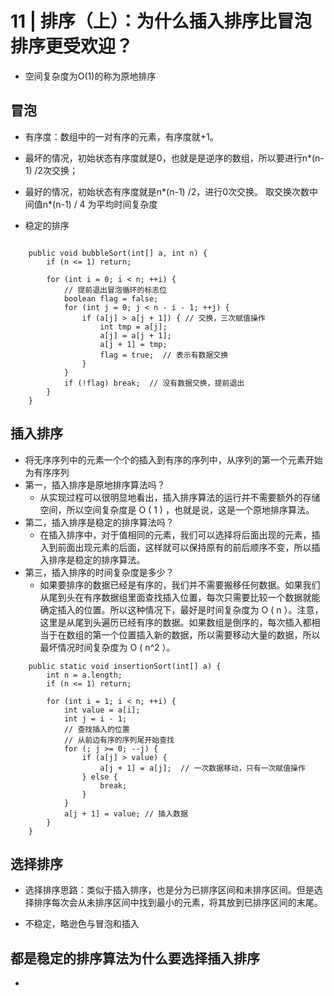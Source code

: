 # 11 | 排序（上）：为什么插入排序比冒泡排序更受欢迎？
- 空间复杂度为O(1)的称为原地排序
## 冒泡
- 有序度：数组中的一对有序的元素，有序度就+1。
- 最坏的情况，初始状态有序度就是0，也就是是逆序的数组，所以要进行n*(n-1) /2次交换；
- 最好的情况，初始状态有序度就是n*(n-1) /2，进行0次交换。 取交换次数中间值n*(n-1) / 4 为平均时间复杂度

- 稳定的排序
```

    public void bubbleSort(int[] a, int n) {
        if (n <= 1) return;

        for (int i = 0; i < n; ++i) {
            // 提前退出冒泡循环的标志位
            boolean flag = false;
            for (int j = 0; j < n - i - 1; ++j) {
                if (a[j] > a[j + 1]) { // 交换，三次赋值操作
                    int tmp = a[j];
                    a[j] = a[j + 1];
                    a[j + 1] = tmp;
                    flag = true;  // 表示有数据交换
                }
            }
            if (!flag) break;  // 没有数据交换，提前退出
        }
    }
```


## 插入排序
- 将无序序列中的元素一个个的插入到有序的序列中，从序列的第一个元素开始为有序序列
- 第一，插入排序是原地排序算法吗？
    - 从实现过程可以很明显地看出，插入排序算法的运行并不需要额外的存储空间，所以空间复杂度是 O ( 1 ) ，也就是说，这是一个原地排序算法。
- 第二，插入排序是稳定的排序算法吗？
    - 在插入排序中，对于值相同的元素，我们可以选择将后面出现的元素，插入到前面出现元素的后面，这样就可以保持原有的前后顺序不变，所以插入排序是稳定的排序算法。
- 第三，插入排序的时间复杂度是多少？
    - 如果要排序的数据已经是有序的，我们并不需要搬移任何数据。如果我们从尾到头在有序数据组里面查找插入位置，每次只需要比较一个数据就能确定插入的位置。所以这种情况下，最好是时间复杂度为 O ( n ）。注意，这里是从尾到头遍历已经有序的数据。如果数组是倒序的，每次插入都相当于在数组的第一个位置插入新的数据，所以需要移动大量的数据，所以最坏情况时间复杂度为 O ( n^2 ）。
    
```
    public static void insertionSort(int[] a) {
        int n = a.length;
        if (n <= 1) return;

        for (int i = 1; i < n; ++i) {
            int value = a[i];
            int j = i - 1;
            // 查找插入的位置
            // 从前边有序的序列尾开始查找
            for (; j >= 0; --j) {
                if (a[j] > value) {
                    a[j + 1] = a[j];  // 一次数据移动，只有一次赋值操作
                } else {
                    break;
                }
            }
            a[j + 1] = value; // 插入数据
        }
    }

```
    
## 选择排序
- 选择排序思路：类似于插入排序，也是分为已排序区间和未排序区间。但是选择排序每次会从未排序区间中找到最小的元素，将其放到已排序区间的末尾。

- 不稳定，略逊色与冒泡和插入  

## 都是稳定的排序算法为什么要选择插入排序
- 